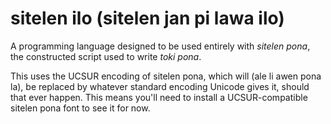 # sitelen ilo (sitelen jan pi lawa ilo)
A programming language designed to be used entirely with *sitelen pona*, the constructed script used to write *toki pona*.

This uses the UCSUR encoding of sitelen pona, which will (ale li awen pona la), be replaced by whatever standard encoding Unicode gives it, should that ever happen. This means you'll need to install a UCSUR-compatible sitelen pona font to see it for now.
